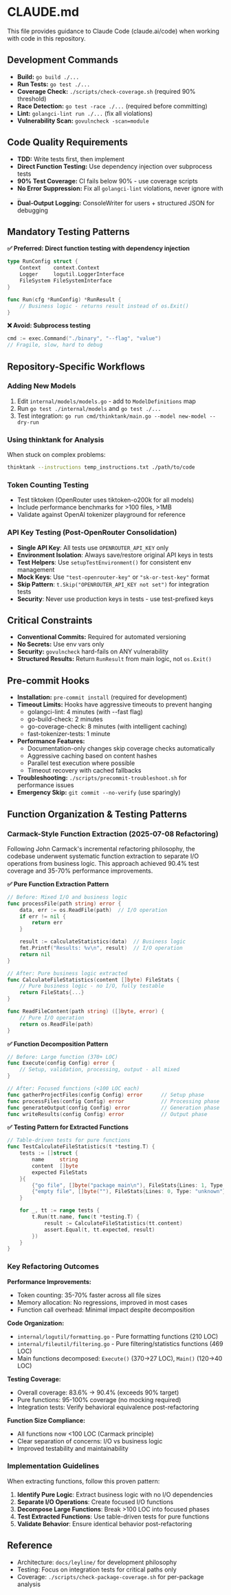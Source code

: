 # CLAUDE.md

This file provides guidance to Claude Code (claude.ai/code) when working with code in this repository.

## Development Commands

* **Build:** `go build ./...`
* **Run Tests:** `go test ./...`
* **Coverage Check:** `./scripts/check-coverage.sh` (required 90% threshold)
* **Race Detection:** `go test -race ./...` (required before committing)
* **Lint:** `golangci-lint run ./...` (fix all violations)
* **Vulnerability Scan:** `govulncheck -scan=module`

## Code Quality Requirements

* **TDD:** Write tests first, then implement
* **Direct Function Testing:** Use dependency injection over subprocess tests
* **90% Test Coverage:** CI fails below 90% - use coverage scripts
* **No Error Suppression:** Fix all `golangci-lint` violations, never ignore with `_`
* **Dual-Output Logging:** ConsoleWriter for users + structured JSON for debugging

## Mandatory Testing Patterns

**✅ Preferred: Direct function testing with dependency injection**
```go
type RunConfig struct {
    Context    context.Context
    Logger     logutil.LoggerInterface
    FileSystem FileSystemInterface
}

func Run(cfg *RunConfig) *RunResult {
    // Business logic - returns result instead of os.Exit()
}
```

**❌ Avoid: Subprocess testing**
```go
cmd := exec.Command("./binary", "--flag", "value")
// Fragile, slow, hard to debug
```

## Repository-Specific Workflows

### Adding New Models
1. Edit `internal/models/models.go` - add to `ModelDefinitions` map
2. Run `go test ./internal/models` and `go test ./...`
3. Test integration: `go run cmd/thinktank/main.go --model new-model --dry-run`

### Using thinktank for Analysis
When stuck on complex problems:
```bash
thinktank --instructions temp_instructions.txt ./path/to/code
```

### Token Counting Testing
* Test tiktoken (OpenRouter uses tiktoken-o200k for all models)
* Include performance benchmarks for >100 files, >1MB
* Validate against OpenAI tokenizer playground for reference

### API Key Testing (Post-OpenRouter Consolidation)
* **Single API Key**: All tests use `OPENROUTER_API_KEY` only
* **Environment Isolation**: Always save/restore original API keys in tests
* **Test Helpers**: Use `setupTestEnvironment()` for consistent env management
* **Mock Keys**: Use `"test-openrouter-key"` or `"sk-or-test-key"` format
* **Skip Pattern**: `t.Skip("OPENROUTER_API_KEY not set")` for integration tests
* **Security**: Never use production keys in tests - use test-prefixed keys

## Critical Constraints

* **Conventional Commits:** Required for automated versioning
* **No Secrets:** Use env vars only
* **Security:** `govulncheck` hard-fails on ANY vulnerability
* **Structured Results:** Return `RunResult` from main logic, not `os.Exit()`

## Pre-commit Hooks

* **Installation:** `pre-commit install` (required for development)
* **Timeout Limits:** Hooks have aggressive timeouts to prevent hanging
  - golangci-lint: 4 minutes (with --fast flag)
  - go-build-check: 2 minutes
  - go-coverage-check: 8 minutes (with intelligent caching)
  - fast-tokenizer-tests: 1 minute
* **Performance Features:**
  - Documentation-only changes skip coverage checks automatically
  - Aggressive caching based on content hashes
  - Parallel test execution where possible
  - Timeout recovery with cached fallbacks
* **Troubleshooting:** `./scripts/precommit-troubleshoot.sh` for performance issues
* **Emergency Skip:** `git commit --no-verify` (use sparingly)

## Function Organization & Testing Patterns

### Carmack-Style Function Extraction (2025-07-08 Refactoring)

Following John Carmack's incremental refactoring philosophy, the codebase underwent systematic function extraction to separate I/O operations from business logic. This approach achieved 90.4% test coverage and 35-70% performance improvements.

**✅ Pure Function Extraction Pattern**
```go
// Before: Mixed I/O and business logic
func processFile(path string) error {
    data, err := os.ReadFile(path)  // I/O operation
    if err != nil {
        return err
    }

    result := calculateStatistics(data)  // Business logic
    fmt.Printf("Results: %v\n", result)  // I/O operation
    return nil
}

// After: Pure business logic extracted
func CalculateFileStatistics(content []byte) FileStats {
    // Pure business logic - no I/O, fully testable
    return FileStats{...}
}

func ReadFileContent(path string) ([]byte, error) {
    // Pure I/O operation
    return os.ReadFile(path)
}
```

**✅ Function Decomposition Pattern**
```go
// Before: Large function (370+ LOC)
func Execute(config Config) error {
    // Setup, validation, processing, output - all mixed
}

// After: Focused functions (<100 LOC each)
func gatherProjectFiles(config Config) error      // Setup phase
func processFiles(config Config) error            // Processing phase
func generateOutput(config Config) error          // Generation phase
func writeResults(config Config) error            // Output phase
```

**✅ Testing Pattern for Extracted Functions**
```go
// Table-driven tests for pure functions
func TestCalculateFileStatistics(t *testing.T) {
    tests := []struct {
        name     string
        content  []byte
        expected FileStats
    }{
        {"go file", []byte("package main\n"), FileStats{Lines: 1, Type: "go"}},
        {"empty file", []byte(""), FileStats{Lines: 0, Type: "unknown"}},
    }

    for _, tt := range tests {
        t.Run(tt.name, func(t *testing.T) {
            result := CalculateFileStatistics(tt.content)
            assert.Equal(t, tt.expected, result)
        })
    }
}
```

### Key Refactoring Outcomes

**Performance Improvements:**
- Token counting: 35-70% faster across all file sizes
- Memory allocation: No regressions, improved in most cases
- Function call overhead: Minimal impact despite decomposition

**Code Organization:**
- `internal/logutil/formatting.go` - Pure formatting functions (210 LOC)
- `internal/fileutil/filtering.go` - Pure filtering/statistics functions (469 LOC)
- Main functions decomposed: `Execute()` (370→27 LOC), `Main()` (120→40 LOC)

**Testing Coverage:**
- Overall coverage: 83.6% → 90.4% (exceeds 90% target)
- Pure functions: 95-100% coverage (no mocking required)
- Integration tests: Verify behavioral equivalence post-refactoring

**Function Size Compliance:**
- All functions now <100 LOC (Carmack principle)
- Clear separation of concerns: I/O vs business logic
- Improved testability and maintainability

### Implementation Guidelines

When extracting functions, follow this proven pattern:
1. **Identify Pure Logic**: Extract business logic with no I/O dependencies
2. **Separate I/O Operations**: Create focused I/O functions
3. **Decompose Large Functions**: Break >100 LOC into focused phases
4. **Test Extracted Functions**: Use table-driven tests for pure functions
5. **Validate Behavior**: Ensure identical behavior post-refactoring

## Reference

* Architecture: `docs/leyline/` for development philosophy
* Testing: Focus on integration tests for critical paths only
* Coverage: `./scripts/check-package-coverage.sh` for per-package analysis
